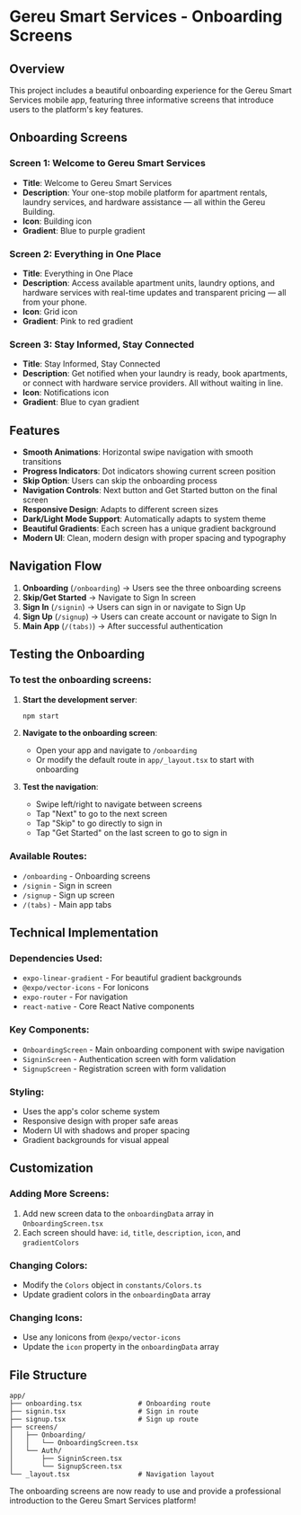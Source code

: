 # Gereu Smart Services - Onboarding Screens

## Overview

This project includes a beautiful onboarding experience for the Gereu Smart Services mobile app, featuring three informative screens that introduce users to the platform's key features.

## Onboarding Screens

### Screen 1: Welcome to Gereu Smart Services
- **Title**: Welcome to Gereu Smart Services
- **Description**: Your one-stop mobile platform for apartment rentals, laundry services, and hardware assistance — all within the Gereu Building.
- **Icon**: Building icon
- **Gradient**: Blue to purple gradient

### Screen 2: Everything in One Place
- **Title**: Everything in One Place
- **Description**: Access available apartment units, laundry options, and hardware services with real-time updates and transparent pricing — all from your phone.
- **Icon**: Grid icon
- **Gradient**: Pink to red gradient

### Screen 3: Stay Informed, Stay Connected
- **Title**: Stay Informed, Stay Connected
- **Description**: Get notified when your laundry is ready, book apartments, or connect with hardware service providers. All without waiting in line.
- **Icon**: Notifications icon
- **Gradient**: Blue to cyan gradient

## Features

- **Smooth Animations**: Horizontal swipe navigation with smooth transitions
- **Progress Indicators**: Dot indicators showing current screen position
- **Skip Option**: Users can skip the onboarding process
- **Navigation Controls**: Next button and Get Started button on the final screen
- **Responsive Design**: Adapts to different screen sizes
- **Dark/Light Mode Support**: Automatically adapts to system theme
- **Beautiful Gradients**: Each screen has a unique gradient background
- **Modern UI**: Clean, modern design with proper spacing and typography

## Navigation Flow

1. **Onboarding** (`/onboarding`) → Users see the three onboarding screens
2. **Skip/Get Started** → Navigate to Sign In screen
3. **Sign In** (`/signin`) → Users can sign in or navigate to Sign Up
4. **Sign Up** (`/signup`) → Users can create account or navigate to Sign In
5. **Main App** (`/(tabs)`) → After successful authentication

## Testing the Onboarding

### To test the onboarding screens:

1. **Start the development server**:
   ```bash
   npm start
   ```

2. **Navigate to the onboarding screen**:
   - Open your app and navigate to `/onboarding`
   - Or modify the default route in `app/_layout.tsx` to start with onboarding

3. **Test the navigation**:
   - Swipe left/right to navigate between screens
   - Tap "Next" to go to the next screen
   - Tap "Skip" to go directly to sign in
   - Tap "Get Started" on the last screen to go to sign in

### Available Routes:

- `/onboarding` - Onboarding screens
- `/signin` - Sign in screen
- `/signup` - Sign up screen
- `/(tabs)` - Main app tabs

## Technical Implementation

### Dependencies Used:
- `expo-linear-gradient` - For beautiful gradient backgrounds
- `@expo/vector-icons` - For Ionicons
- `expo-router` - For navigation
- `react-native` - Core React Native components

### Key Components:
- `OnboardingScreen` - Main onboarding component with swipe navigation
- `SigninScreen` - Authentication screen with form validation
- `SignupScreen` - Registration screen with form validation

### Styling:
- Uses the app's color scheme system
- Responsive design with proper safe areas
- Modern UI with shadows and proper spacing
- Gradient backgrounds for visual appeal

## Customization

### Adding More Screens:
1. Add new screen data to the `onboardingData` array in `OnboardingScreen.tsx`
2. Each screen should have: `id`, `title`, `description`, `icon`, and `gradientColors`

### Changing Colors:
- Modify the `Colors` object in `constants/Colors.ts`
- Update gradient colors in the `onboardingData` array

### Changing Icons:
- Use any Ionicons from `@expo/vector-icons`
- Update the `icon` property in the `onboardingData` array

## File Structure

```
app/
├── onboarding.tsx              # Onboarding route
├── signin.tsx                  # Sign in route
├── signup.tsx                  # Sign up route
├── screens/
│   ├── Onboarding/
│   │   └── OnboardingScreen.tsx
│   └── Auth/
│       ├── SigninScreen.tsx
│       └── SignupScreen.tsx
└── _layout.tsx                 # Navigation layout
```

The onboarding screens are now ready to use and provide a professional introduction to the Gereu Smart Services platform! 